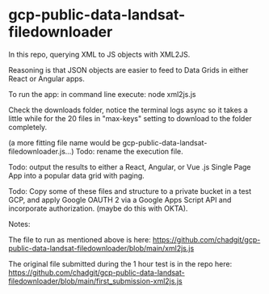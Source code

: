 # gcp-public-data-landsat-filedownloader

In this repo, querying XML to JS objects with XML2JS. 

Reasoning is that JSON objects are easier to feed to Data Grids in either React or Angular apps. 

To run the app:
in command line execute: node xml2js.js

Check the downloads folder, notice the terminal logs async so it takes a little while for the 20 files in "max-keys" setting to download to the folder completely. 

(a more fitting file name would be gcp-public-data-landsat-filedownloader.js...)
Todo: rename the execution file. 

Todo: output the results to either a React, Angular, or Vue .js Single Page App into a popular data grid with paging. 

Todo: Copy some of these files and structure to a private bucket in a test GCP, and apply Google OAUTH 2 via a Google Apps Script API and incorporate authorization.  (maybe do this with OKTA). 

Notes:

The file to run as mentioned above is here:
https://github.com/chadgit/gcp-public-data-landsat-filedownloader/blob/main/xml2js.js

The original file submitted during the 1 hour test is in the repo here: 
https://github.com/chadgit/gcp-public-data-landsat-filedownloader/blob/main/first_submission-xml2js.js
